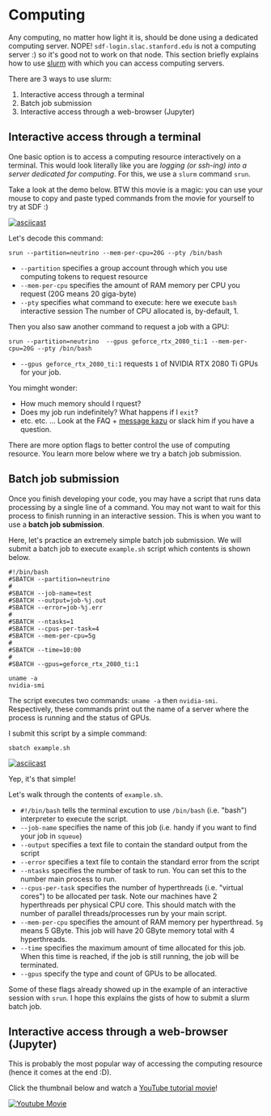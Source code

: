 # Computing
Any computing, no matter how light it is, should be done using a dedicated computing server.
NOPE! `sdf-login.slac.stanford.edu` is not a computing server :) so it's good not to work on that node.
This section briefly explains how to use [slurm](https://slurm.schedmd.com/documentation.html) with which you can access computing servers.

There are 3 ways to use slurm:
1. Interactive access through a terminal
2. Batch job submission
3. Interactive access through a web-browser (Jupyter)

## Interactive access through a terminal

One basic option is to access a computing resource interactively on a terminal. 
This would look literally like you are _logging (or ssh-ing) into a server dedicated for computing_.
For this, we use a `slurm` command `srun`. 

Take a look at the demo below.
BTW this movie is a magic: you can use your mouse to copy and paste typed commands from the movie for yourself to try at SDF :)

[![asciicast](https://asciinema.org/a/xjm8siU4p0hPLH005ktDoMhI9.svg)](https://asciinema.org/a/xjm8siU4p0hPLH005ktDoMhI9)

Let's decode this command:
```
srun --partition=neutrino --mem-per-cpu=20G --pty /bin/bash
```
* `--partition` specifies a group account through which you use computing tokens to request resource
* `--mem-per-cpu` specifies the amount of RAM memory per CPU you request (20G means 20 giga-byte) 
* `--pty` specifies what command to execute: here we execute `bash` interactive session
The number of CPU allocated is, by-default, 1.

Then you also saw another command to request a job with a GPU:
```
srun --partition=neutrino  --gpus geforce_rtx_2080_ti:1 --mem-per-cpu=20G --pty /bin/bash
```
* `--gpus geforce_rtx_2080_ti:1` requests `1` of NVIDIA RTX 2080 Ti GPUs for your job.

You mimght wonder:
* How much memory should I rquest?
* Does my job run indefinitely? What happens if I `exit`?
* etc. etc. ...
Look at the FAQ + [message kazu](mailto:kterao@slac.stanford.edu) or slack him if you have a question.

There are more option flags to better control the use of computing resource.
You learn more below where we try a batch job submission.

## Batch job submission

Once you finish developing your code, you may have a script that runs data processing by a single line of a command. 
You may not want to wait for this process to finish running in an interactive session.
This is when you want to use a __batch job submission__.

Here, let's practice an extremely simple batch job submission.
We will submit a batch job to execute `example.sh` script which contents is shown below.

```
#!/bin/bash
#SBATCH --partition=neutrino
#
#SBATCH --job-name=test
#SBATCH --output=job-%j.out
#SBATCH --error=job-%j.err
#
#SBATCH --ntasks=1
#SBATCH --cpus-per-task=4
#SBATCH --mem-per-cpu=5g
#
#SBATCH --time=10:00
#                                                                                                           
#SBATCH --gpus=geforce_rtx_2080_ti:1                             

uname -a
nvidia-smi
```

The script executes two commands: `uname -a` then `nvidia-smi`.
Respectively, these commands print out the name of a server where the process is running and the status of GPUs.

I submit this script by a simple command:
```
sbatch example.sh
```

[![asciicast](https://asciinema.org/a/532704.svg)](https://asciinema.org/a/532704)

Yep, it's that simple! 

Let's walk through the contents of `example.sh`.
* `#!/bin/bash` tells the terminal excution to use `/bin/bash` (i.e. "bash") interpreter to execute the script.
* `--job-name` specifies the name of this job (i.e. handy if you want to find your job in `squeue`)
* `--output` specifies a text file to contain the standard output from the script
* `--error` specifies a text file to contain the standard error from the script
* `--ntasks` specifies the number of task to run. You can set this to the number main process to run.
* `--cpus-per-task` specifies the number of hyperthreads (i.e. "virtual cores") to be allocated per task. Note our machines have 2 hyperthreads per physical CPU core. This should match with the number of parallel threads/processes run by your main script.
* `--mem-per-cpu` specifies the amount of RAM memory per hyperthread. `5g` means 5 GByte. This job will have 20 GByte memory total with 4 hyperthreads.
* `--time` specifies the maximum amount of time allocated for this job. When this time is reached, if the job is still running, the job will be terminated.
* `--gpus` specify the type and count of GPUs to be allocated.

Some of these flags already showed up in the example of an interactive session with `srun`. 
I hope this explains the gists of how to submit a slurm batch job.

## Interactive access through a web-browser (Jupyter)

This is probably the most popular way of accessing the computing resource (hence it comes at the end :D).

Click the thumbnail below and watch a [YouTube tutorial movie](https://youtu.be/NhigtAK2BGM)!

[![Youtube Movie](https://img.youtube.com/vi/NhigtAK2BGM/0.jpg)](https://www.youtube.com/watch?v=NhigtAK2BGM)


